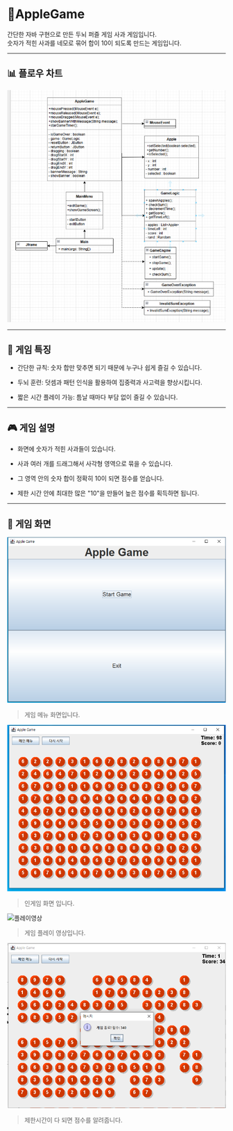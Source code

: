 # 🍎AppleGame


간단한 자바 구현으로 만든 두뇌 퍼즐 게임 사과 게임입니다. <br>
숫자가 적힌 사과를 네모로 묶어 합이 10이 되도록 만드는 게임입니다.


---
## 📊 플로우 차트
![플로우 차트](AppleGameImage/flowchart.png)

---

## 🧠 게임 특징
- 간단한 규칙: 숫자 합만 맞추면 되기 때문에 누구나 쉽게 즐길 수 있습니다.

- 두뇌 훈련: 덧셈과 패턴 인식을 활용하여 집중력과 사고력을 향상시킵니다.

- 짧은 시간 플레이 가능: 틈날 때마다 부담 없이 즐길 수 있습니다.

---


## 🎮 게임 설명
- 화면에 숫자가 적힌 사과들이 있습니다. 

- 사과 여러 개를 드래그해서 사각형 영역으로 묶을 수 있습니다. 

- 그 영역 안의 숫자 합이 정확히 10이 되면 점수를 얻습니다.

- 제한 시간 안에 최대한 많은 "10"을 만들어 높은 점수를 획득하면 됩니다. 

---

## 📸 게임 화면
![메인화면](AppleGameImage/mainmenu.png)

> 게임 메뉴 화면입니다.

![인게임화면](AppleGameImage/gamewindow.png)

> 인게임 화면 입니다.

![플레이영상](AppleGameImage/Gameplay.gif)

> 게임 플레이 영상입니다.

![점수화면](AppleGameImage/score.png)

> 제한시간이 다 되면 점수를 알려줍니다.
